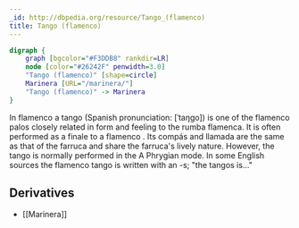 ```yaml
---
_id: http://dbpedia.org/resource/Tango_(flamenco)
title: Tango (flamenco)
---
```


```dot
digraph {
	graph [bgcolor="#F3DDB8" rankdir=LR]
	node [color="#26242F" penwidth=3.0]
	"Tango (flamenco)" [shape=circle]
	Marinera [URL="/marinera/"]
	"Tango (flamenco)" -> Marinera
}
```

In flamenco a tango (Spanish pronunciation: [ˈtaŋɡo]) is one of the flamenco palos closely related in form and feeling to the rumba flamenca. It is often performed as a finale to a flamenco . Its compás and llamada are the same as that of the farruca and share the farruca's lively nature. However, the tango is normally performed in the A Phrygian mode. In some English sources the flamenco tango is written with an -s; "the tangos is..."

## Derivatives

- [[Marinera]]
